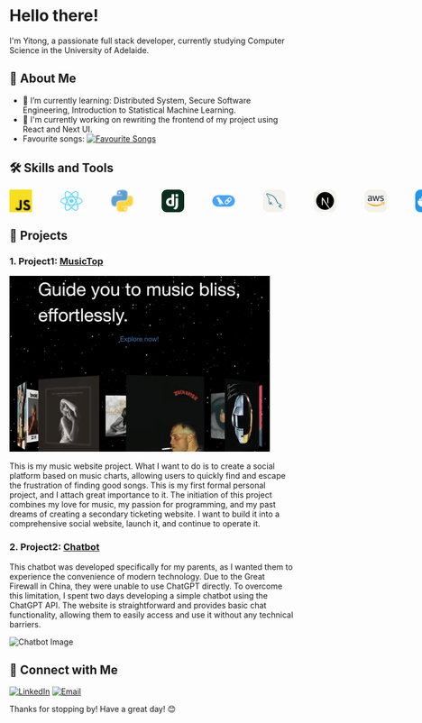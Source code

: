 # Hello there! 

I'm Yitong, a passionate full stack developer, currently studying Computer Science in the University of Adelaide.



## 🚀 About Me

- 🌱 I’m currently learning: Distributed System, Secure Software Engineering, Introduction to Statistical Machine Learning.
- 💪 I'm currently working on rewriting the frontend of my project using React and Next UI.
- Favourite songs: [![Favourite Songs](https://img.shields.io/badge/Favourite%20Songs-MusicTop-orange)](https://www.music-top.com/playlist/13/)


## 🛠️ Skills and Tools

<div style="display: flex; gap: 50px;">
  <img src="https://raw.githubusercontent.com/ILikeHotpott/assets/main/logos/javascript.svg" alt="JavaScript" width="40" height="40"/>
  <img src="https://raw.githubusercontent.com/ILikeHotpott/assets/main/logos/react.svg" alt="React" width="40" height="40"/>
  <img src="https://raw.githubusercontent.com/ILikeHotpott/assets/main/logos/python.svg" alt="Python" width="40" height="40"/>
  <img src="https://raw.githubusercontent.com/ILikeHotpott/assets/main/logos/django.svg" alt="Django" width="40" height="40"/>
  <img src="https://raw.githubusercontent.com/ILikeHotpott/assets/main/logos/langchain.svg" alt="MongoDB" width="40" height="40"/>
  <img src="https://raw.githubusercontent.com/ILikeHotpott/assets/main/logos/mysql.svg" alt="MySQL" width="40" height="40"/>
  <img src="https://raw.githubusercontent.com/ILikeHotpott/assets/main/logos/nextjs.svg" alt="Redis" width="40" height="40"/>
  <img src="https://raw.githubusercontent.com/ILikeHotpott/assets/main/logos/aws.svg" alt="AWS" width="40" height="40"/>
  <img src="https://raw.githubusercontent.com/ILikeHotpott/assets/main/logos/docker.svg" alt="Docker" width="40" height="40"/>
</div>



## 🌟 Projects

### 1. Project1: [MusicTop](https://github.com/ILikeHotpott/MusicSite)

![My GIF](https://github.com/ILikeHotpott/assets/blob/main/gifs/mygif.gif)

This is my music website project. What I want to do is to create a social platform based on music charts, allowing users to quickly find and escape the frustration of finding good songs. This is my first formal personal project, and I attach great importance to it. The initiation of this project combines my love for music, my passion for programming, and my past dreams of creating a secondary ticketing website. I want to build it into a comprehensive social website, launch it, and continue to operate it.


### 2. Project2: [Chatbot](https://github.com/ILikeHotpott/myChatbot)

This chatbot was developed specifically for my parents, as I wanted them to experience the convenience of modern technology. Due to the Great Firewall in China, they were unable to use ChatGPT directly. To overcome this limitation, I spent two days developing a simple chatbot using the ChatGPT API. The website is straightforward and provides basic chat functionality, allowing them to easily access and use it without any technical barriers.

![Chatbot Image](https://musictop-bucket.s3.ap-southeast-2.amazonaws.com/WechatIMG346.jpg)




## 🔗 Connect with Me

[![LinkedIn](https://img.shields.io/badge/-LinkedIn-0A66C2?style=flat-square&logo=LinkedIn&logoColor=white&link=https://www.linkedin.com/in/yitong-liu-0239552b4/)](https://www.linkedin.com/in/yitong-liu-0239552b4/)
[![Email](https://img.shields.io/badge/-Email-D14836?style=flat-square&logo=Gmail&logoColor=white&link=mailto:yitong1210@gmail.com)](mailto:yitong1210@gmail.com)

Thanks for stopping by! Have a great day! 😊
